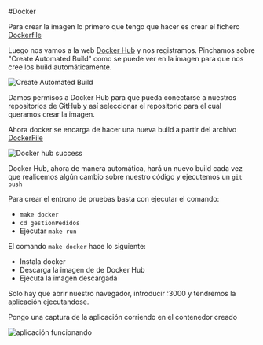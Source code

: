 #Docker

Para crear la imagen lo primero que tengo que hacer es crear el fichero [Dockerfile](https://github.com/ignaciorecuerda/gestionPedidos/blob/master/Dockerfile)

Luego nos vamos a la web [Docker Hub](https://hub.docker.com) y nos registramos.
Pinchamos sobre "Create Automated Build" como se puede ver en la imagen para que nos cree los build automáticamente.

![Create Automated Build](https://www.dropbox.com/s/9dyf2ksjpz6mrkr/hito4.1.png?dl=1)

Damos permisos a Docker Hub para que pueda conectarse a nuestros repositorios de GitHub y así seleccionar el repositorio para el cual queramos crear la imagen.

Ahora docker se encarga de hacer una nueva build a partir del archivo [DockerFile](https://github.com/ignaciorecuerda/gestionPedidos/blob/master/Dockerfile)

![Docker hub success](https://www.dropbox.com/s/d763qfkujfjzk4m/hito4.2.png?dl=1)

Docker Hub, ahora de manera automática, hará un nuevo build cada vez que realicemos algún cambio sobre nuestro código y ejecutemos un `git push`

Para crear el entrono de pruebas basta con ejecutar el comando: 

* `make docker`
* `cd gestionPedidos`
* Ejecutar `make run`

El comando `make docker` hace lo siguiente:

* Instala docker
* Descarga la imagen de de Docker Hub
* Ejecuta la imagen descargada

Solo hay que abrir nuestro navegador, introducir <ip del contenedor>:3000 y tendremos la aplicación ejecutandose.

Pongo una captura de la aplicación corriendo en el contenedor creado

![aplicación funcionando](https://www.dropbox.com/s/p3bbh1x7fqysbiy/ejr10.5.png?dl=1)
